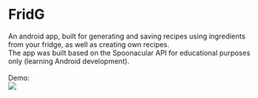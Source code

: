 # FridG
 An android app, built for generating and saving recipes using ingredients from your fridge, as well as creating own recipes.<br />
The app was built based on the Spoonacular API for educational purposes only (learning Android development).
<br />
<br />
Demo:
<br />
![](demo.gif)
